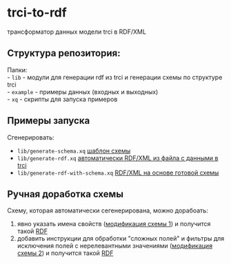 # trci-to-rdf
трансформатор данных модели trci в RDF/XML
    
## Структура репозитория:  
Папки:  
    - `lib` - модули для генерации rdf из trci и генерации схемы по структуре trci  
    - `example` - примеры данных (входных и выходных)  
    - `xq` - скрипты для запуска примеров  

## Примеры запуска

Сгенерировать:
-  `lib/generate-schema.xq` [шаблон схемы](/example/schemas/schema-example.json)
- `lib/generate-rdf.xq` [автоматически RDF/XML из файла с данными в trci](example/RDF/RDF-auto-generate.xml) 
- `lib/generate-rdf-with-schema.xq` [RDF/XML на основе готовой схемы](example/RDF/RDF-auto-generate.xml) 

## Ручная доработка схемы
Схему, которая автоматически сегенерирована, можно дорабоать:
1. явно указать имена свойств ([модификация схемы 1](example/schemas/modified-schema-example.json)) и получится такой [RDF](example/RDF/RDF-modified-schema-example.xml)
1. добавить инструкции для обработки "сложных полей" и фильтры для исключения полей с нерелевантными значениями ([модификация схемы 2](example/schemas/modified-schema-example-resource.json)) и получится такой [RDF](example/RDF/RDF-modified-schema-example-resource.xml)
